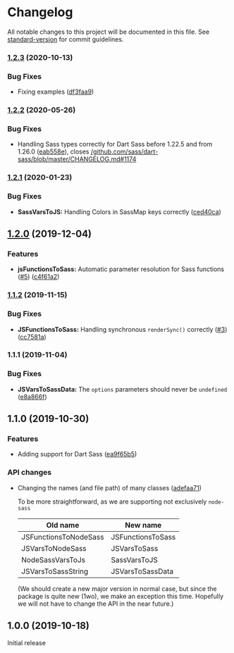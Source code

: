 # Changelog

All notable changes to this project will be documented in this file. See [standard-version](https://github.com/conventional-changelog/standard-version) for commit guidelines.

### [1.2.3](https://github.com/body-builder/jsass/compare/v1.2.2...v1.2.3) (2020-10-13)


### Bug Fixes

* Fixing examples ([df3faa9](https://github.com/body-builder/jsass/commit/df3faa90928368f7bd6e9176a53a202b61b43ee8))

### [1.2.2](https://github.com/body-builder/jsass/compare/v1.2.1...v1.2.2) (2020-05-26)


### Bug Fixes

* Handling Sass types correctly for Dart Sass before 1.22.5 and from 1.26.0 ([eab558e](https://github.com/body-builder/jsass/commit/eab558ec99e69f6eefb02090ef64ef01c93148a5)), closes [/github.com/sass/dart-sass/blob/master/CHANGELOG.md#1174](https://github.com/body-builder//github.com/sass/dart-sass/blob/master/CHANGELOG.md/issues/1174)

### [1.2.1](https://github.com/body-builder/jsass/compare/v1.2.0...v1.2.1) (2020-01-23)


### Bug Fixes

* **SassVarsToJS:** Handling Colors in SassMap keys correctly ([ced40ca](https://github.com/body-builder/jsass/commit/ced40ca9b5209758a326916b0796ef747ba02263))

## [1.2.0](https://github.com/body-builder/jsass/compare/v1.1.2...v1.2.0) (2019-12-04)


### Features

* **jsFunctionsToSass:** Automatic parameter resolution for Sass functions ([#5](https://github.com/body-builder/jsass/issues/5)) ([c4f61a2](https://github.com/body-builder/jsass/commit/c4f61a28ea3993b28a6247735fbc382bc3ad5cab))

### [1.1.2](https://github.com/body-builder/jsass/compare/v1.1.1...v1.1.2) (2019-11-15)


### Bug Fixes

* **JSFunctionsToSass:** Handling synchronous `renderSync()` correctly ([#3](https://github.com/body-builder/jsass/issues/3)) ([cc7581a](https://github.com/body-builder/jsass/commit/cc7581a30d19fa1eb1da5ae670b9b9e27c664728))

### 1.1.1 (2019-11-04)


### Bug Fixes

* **JSVarsToSassData:** The `options` parameters should never be `undefined` ([e8a866f](https://github.com/body-builder/jsass/commit/e8a866fb43f3598c2b4bc1a0c85aadb172516dda))

## 1.1.0 (2019-10-30)

### Features

* Adding support for Dart Sass ([ea9f65b5](https://github.com/body-builder/jsass/commit/ea9f65b5e27e1abd648f7f6743748a89456c1f33))

### API changes

* Changing the names (and file path) of many classes ([adefaa71](https://github.com/body-builder/jsass/commit/adefaa71c77a22d6f3f36e6ce5ce184bd90d98f6))

  To be more straightforward, as we are supporting not exclusively `node-sass`
  
  | Old name | New name |
  |---|---|
  | JSFunctionsToNodeSass | JSFunctionsToSass |
  | JSVarsToNodeSass | JSVarsToSass |
  | NodeSassVarsToJs | SassVarsToJS |
  | JSVarsToSassString | JSVarsToSassData |
  
  (We should create a new major version in normal case, but since the package is quite new (1wo), we make an exception this time. Hopefully we will not have to change the API in the near future.)

## 1.0.0 (2019-10-18)
Initial release
